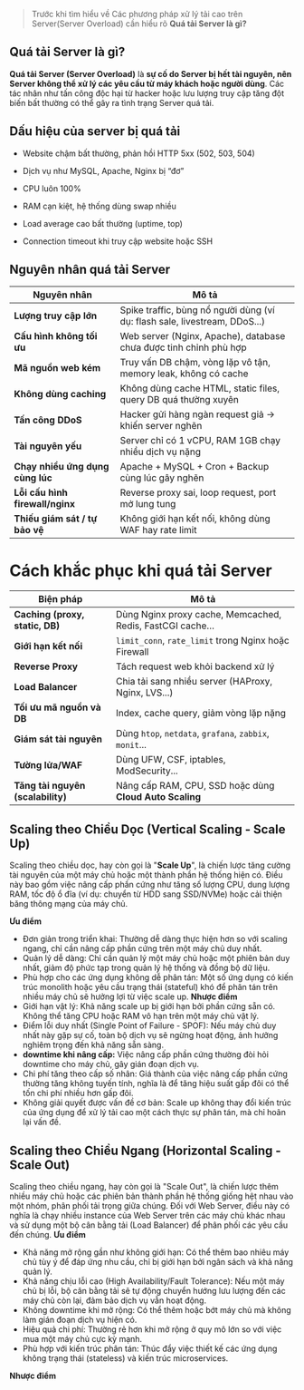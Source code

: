 > Trước khi tìm hiểu về Các phương pháp xử lý tải cao trên Server(Server Overload) cần hiểu rõ **Quá tải Server là gì?**

## Quá tải Server là gì?
**Quá tải Server (Server Overload)** là **sự cố do Server bị hết tài nguyên, nên Server không thể xử lý các yêu cầu từ máy khách hoặc người dùng**. Các tác nhân như tấn công độc hại từ hacker hoặc lưu lượng truy cập tăng đột biến bất thường có thể gây ra tình trạng Server quá tải. 

## Dấu hiệu của server bị quá tải
- Website chậm bất thường, phản hồi HTTP 5xx (502, 503, 504)

- Dịch vụ như MySQL, Apache, Nginx bị “đơ”
- CPU luôn 100%
- RAM cạn kiệt, hệ thống dùng swap nhiều
- Load average cao bất thường (uptime, top)
- Connection timeout khi truy cập website hoặc SSH

## Nguyên nhân quá tải Server

| Nguyên nhân                 | Mô tả                                                                   |
| -------------------------------- | -------------------------------------------------------------------------- |
| **Lượng truy cập lớn**           | Spike traffic, bùng nổ người dùng (ví dụ: flash sale, livestream, DDoS...) |
| **Cấu hình không tối ưu**        | Web server (Nginx, Apache), database chưa được tinh chỉnh phù hợp          |
| **Mã nguồn web kém**             | Truy vấn DB chậm, vòng lặp vô tận, memory leak, không có cache             |
| **Không dùng caching**           | Không dùng cache HTML, static files, query DB quá thường xuyên             |
| **Tấn công DDoS**                | Hacker gửi hàng ngàn request giả → khiến server nghẽn                      |
| **Tài nguyên yếu**               | Server chỉ có 1 vCPU, RAM 1GB chạy nhiều dịch vụ nặng                      |
| **Chạy nhiều ứng dụng cùng lúc** | Apache + MySQL + Cron + Backup cùng lúc gây nghẽn                          |
| **Lỗi cấu hình firewall/nginx**  | Reverse proxy sai, loop request, port mở lung tung                         |
| **Thiếu giám sát / tự bảo vệ**   | Không giới hạn kết nối, không dùng WAF hay rate limit                      |

# Cách khắc phục khi quá tải Server
| Biện pháp                       | Mô tả                                                    |
| ------------------------------- | -------------------------------------------------------- |
| **Caching (proxy, static, DB)** | Dùng Nginx proxy cache, Memcached, Redis, FastCGI cache… |
| **Giới hạn kết nối**            | `limit_conn`, `rate_limit` trong Nginx hoặc Firewall     |
| **Reverse Proxy**               | Tách request web khỏi backend xử lý                      |
| **Load Balancer**               | Chia tải sang nhiều server (HAProxy, Nginx, LVS...)      |
| **Tối ưu mã nguồn và DB**       | Index, cache query, giảm vòng lặp nặng                   |
| **Giám sát tài nguyên**         | Dùng `htop`, `netdata`, `grafana`, `zabbix`, `monit`...  |
| **Tường lửa/WAF**               | Dùng UFW, CSF, iptables, ModSecurity...                  |
| **Tăng tài nguyên (scalability)**             | Nâng cấp RAM, CPU, SSD hoặc dùng **Cloud Auto Scaling**      |

## Scaling theo Chiều Dọc (Vertical Scaling - Scale Up)
Scaling theo chiều dọc, hay còn gọi là "**Scale Up**", là chiến lược tăng cường tài nguyên của một máy chủ hoặc một thành phần hệ thống hiện có. Điều này bao gồm việc nâng cấp phần cứng như tăng số lượng CPU, dung lượng RAM, tốc độ ổ đĩa (ví dụ: chuyển từ HDD sang SSD/NVMe) hoặc cải thiện băng thông mạng của máy chủ.

**Ưu điểm**
- Đơn giản trong triển khai: Thường dễ dàng thực hiện hơn so với scaling ngang, chỉ cần nâng cấp phần cứng trên một máy chủ duy nhất.
- Quản lý dễ dàng: Chỉ cần quản lý một máy chủ hoặc một phiên bản duy nhất, giảm độ phức tạp trong quản lý hệ thống và đồng bộ dữ liệu.
- Phù hợp cho các ứng dụng không dễ phân tán: Một số ứng dụng có kiến trúc monolith hoặc yêu cầu trạng thái (stateful) khó để phân tán trên nhiều máy chủ sẽ hưởng lợi từ việc scale up.
**Nhược điểm** 
- Giới hạn vật lý: Khả năng scale up bị giới hạn bởi phần cứng sẵn có. Không thể tăng CPU hoặc RAM vô hạn trên một máy chủ vật lý.
- Điểm lỗi duy nhất (Single Point of Failure - SPOF): Nếu máy chủ duy nhất này gặp sự cố, toàn bộ dịch vụ sẽ ngừng hoạt động, ảnh hưởng nghiêm trọng đến khả năng sẵn sàng.
- **downtime khi nâng cấp:** Việc nâng cấp phần cứng thường đòi hỏi downtime cho máy chủ, gây gián đoạn dịch vụ.
- Chi phí tăng theo cấp số nhân: Giá thành của việc nâng cấp phần cứng thường tăng không tuyến tính, nghĩa là để tăng hiệu suất gấp đôi có thể tốn chi phí nhiều hơn gấp đôi.
- Không giải quyết được vấn đề cơ bản: Scale up không thay đổi kiến trúc của ứng dụng để xử lý tải cao một cách thực sự phân tán, mà chỉ hoãn lại vấn đề.

## Scaling theo Chiều Ngang (Horizontal Scaling - Scale Out)
Scaling theo chiều ngang, hay còn gọi là "Scale Out", là chiến lược thêm nhiều máy chủ hoặc các phiên bản thành phần hệ thống giống hệt nhau vào một nhóm, phân phối tải trọng giữa chúng. Đối với Web Server, điều này có nghĩa là chạy nhiều instance của Web Server trên các máy chủ khác nhau và sử dụng một bộ cân bằng tải (Load Balancer) để phân phối các yêu cầu đến chúng.
**Ưu điểm**
- Khả năng mở rộng gần như không giới hạn: Có thể thêm bao nhiêu máy chủ tùy ý để đáp ứng nhu cầu, chỉ bị giới hạn bởi ngân sách và khả năng quản lý.
- Khả năng chịu lỗi cao (High Availability/Fault Tolerance): Nếu một máy chủ bị lỗi, bộ cân bằng tải sẽ tự động chuyển hướng lưu lượng đến các máy chủ còn lại, đảm bảo dịch vụ vẫn hoạt động.
- Không downtime khi mở rộng: Có thể thêm hoặc bớt máy chủ mà không làm gián đoạn dịch vụ hiện có.
- Hiệu quả chi phí: Thường rẻ hơn khi mở rộng ở quy mô lớn so với việc mua một máy chủ cực kỳ mạnh.
- Phù hợp với kiến trúc phân tán: Thúc đẩy việc thiết kế các ứng dụng không trạng thái (stateless) và kiến trúc microservices.

**Nhược điểm**
